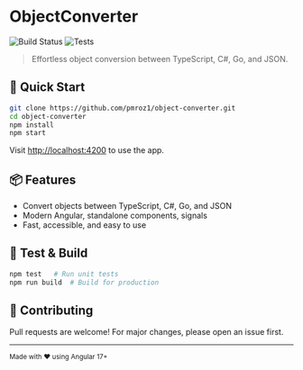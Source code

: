 # ObjectConverter

![Build Status](https://github.com/pmroz1/object-converter/actions/workflows/ci.yml/badge.svg)
![Tests](https://github.com/pmroz1/object-converter/actions/workflows/ci.yml/badge.svg)

> Effortless object conversion between TypeScript, C#, Go, and JSON.

## 🚀 Quick Start

```bash
git clone https://github.com/pmroz1/object-converter.git
cd object-converter
npm install
npm start
```

Visit [http://localhost:4200](http://localhost:4200) to use the app.

## 📦 Features

- Convert objects between TypeScript, C#, Go, and JSON
- Modern Angular, standalone components, signals
- Fast, accessible, and easy to use

## 🧪 Test & Build

```bash
npm test   # Run unit tests
npm run build  # Build for production
```

## 🤝 Contributing

Pull requests are welcome! For major changes, please open an issue first.

---

<sub>Made with ❤️ using Angular 17+</sub>
